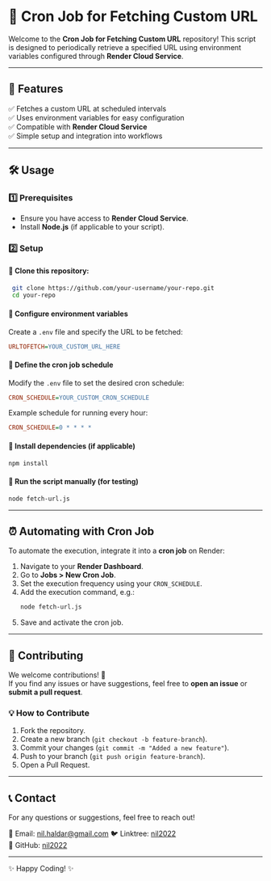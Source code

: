 # 🚀 Cron Job for Fetching Custom URL

Welcome to the **Cron Job for Fetching Custom URL** repository! This script is designed to periodically retrieve a specified URL using environment variables configured through **Render Cloud Service**.

---

## 📌 Features
✅ Fetches a custom URL at scheduled intervals  
✅ Uses environment variables for easy configuration  
✅ Compatible with **Render Cloud Service**  
✅ Simple setup and integration into workflows  

---

## 🛠️ Usage

### 1️⃣ Prerequisites
- Ensure you have access to **Render Cloud Service**.
- Install **Node.js** (if applicable to your script).

### 2️⃣ Setup

#### 🔹 Clone this repository:
```bash
 git clone https://github.com/your-username/your-repo.git
 cd your-repo
```

#### 🔹 Configure environment variables
Create a `.env` file and specify the URL to be fetched:
```ini
URLTOFETCH=YOUR_CUSTOM_URL_HERE
```

#### 🔹 Define the cron job schedule
Modify the `.env` file to set the desired cron schedule:
```ini
CRON_SCHEDULE=YOUR_CUSTOM_CRON_SCHEDULE
```

Example schedule for running every hour:
```ini
CRON_SCHEDULE=0 * * * *
```

#### 🔹 Install dependencies (if applicable)
```bash
npm install
```

#### 🔹 Run the script manually (for testing)
```bash
node fetch-url.js
```

---

## ⏰ Automating with Cron Job
To automate the execution, integrate it into a **cron job** on Render:
1. Navigate to your **Render Dashboard**.
2. Go to **Jobs > New Cron Job**.
3. Set the execution frequency using your `CRON_SCHEDULE`.
4. Add the execution command, e.g.:
   ```bash
   node fetch-url.js
   ```
5. Save and activate the cron job.

---

## 🤝 Contributing
We welcome contributions! 🚀  
If you find any issues or have suggestions, feel free to **open an issue** or **submit a pull request**.

### 💡 How to Contribute
1. Fork the repository.
2. Create a new branch (`git checkout -b feature-branch`).
3. Commit your changes (`git commit -m "Added a new feature"`).
4. Push to your branch (`git push origin feature-branch`).
5. Open a Pull Request.

---

<!-- ## 📜 License
This project is licensed under the **MIT License**. See the [LICENSE](LICENSE) file for more details.

--- -->

## 📞 Contact
For any questions or suggestions, feel free to reach out!

📧 Email: nil.haldar@gmail.com 
🐦 Linktree: [nil2022](https://linktr.ee/nil2022)  
📌 GitHub: [nil2022](https://github.com/nil2022)

---

✨ Happy Coding! ✨
